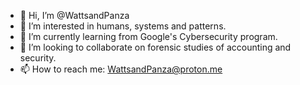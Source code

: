 - 👋 Hi, I’m @WattsandPanza
- 👀 I’m interested in humans, systems and patterns.
- 🌱 I’m currently learning from Google's Cybersecurity program.
- 💞️ I’m looking to collaborate on forensic studies of accounting and security.
- 📫 How to reach me: WattsandPanza@proton.me

<!---
WattsandPanza/WattsandPanza is a ✨ special ✨ repository because its `README.md` (this file) appears on your GitHub profile.
You can click the Preview link to take a look at your changes.
--->

